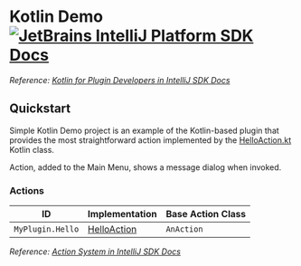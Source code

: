 # Kotlin Demo [![JetBrains IntelliJ Platform SDK Docs](https://jb.gg/badges/docs.svg)][docs]
*Reference: [Kotlin for Plugin Developers in IntelliJ SDK Docs][docs:kotlin]*

## Quickstart

Simple Kotlin Demo project is an example of the Kotlin-based plugin that provides the most straightforward action implemented by the [HelloAction.kt][file:HelloAction] Kotlin class.

Action, added to the Main Menu, shows a message dialog when invoked.

### Actions

| ID               | Implementation                  | Base Action Class |
| ---------------- | ------------------------------- | ----------------- |
| `MyPlugin.Hello` | [HelloAction][file:HelloAction] | `AnAction`        |

*Reference: [Action System in IntelliJ SDK Docs][docs:actions]*


[docs]: https://www.jetbrains.org/intellij/sdk/docs
[docs:actions]: https://www.jetbrains.org/intellij/sdk/docs/basics/action_system.html
[docs:kotlin]: https://jetbrains.org/intellij/sdk/docs/tutorials/kotlin.html

[file:HelloAction]: ./src/main/kotlin/org/intellij/sdk/kotlin/HelloAction.kt
